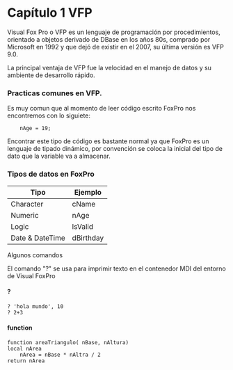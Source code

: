 # Capítulo 1 VFP

Visual Fox Pro o VFP es un lenguaje de programación por procedimientos, orientado a objetos derivado de DBase en los años 80s, comprado por Microsoft en 1992 y que dejó de existir en el 2007, su última versión es VFP 9.0.

La principal ventaja de VFP fue la velocidad en el manejo de datos y su ambiente de desarrollo rápido.

### Practicas comunes en VFP.
Es muy comun que al momento de leer código escrito FoxPro nos encontremos con lo siguiete:

```
    nAge = 19;
```

Encontrar este tipo de código es bastante normal ya que FoxPro es un lenguaje de tipado dinámico, por convención se coloca la inicial del tipo de dato que la variable va a almacenar.

### Tipos de datos en FoxPro
| Tipo     | Ejemplo  |
|----------|----------|
|Character | cName    |
|Numeric   | nAge     |
|Logic     | lsValid |
|Date & DateTime | dBirthday|


Algunos comandos

El comando "?" se usa para imprimir texto en el contenedor MDI del entorno de Visual FoxPro

#### ? 
```vfp
? 'hola mundo', 10
? 2+3
```

#### function
```vfp
function areaTriangulo( nBase, nAltura)
local nArea
    nArea = nBase * nAltra / 2
return nArea
```



